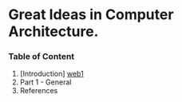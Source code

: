 # Great Ideas in Computer Architecture.

### Table of Content

1. [Introduction] [web1]
2. Part 1 - General
3. References

[web1]: https://github.com/MicBrain/Great-Ideas-in-Computer-Architecture/wiki/Introduction
